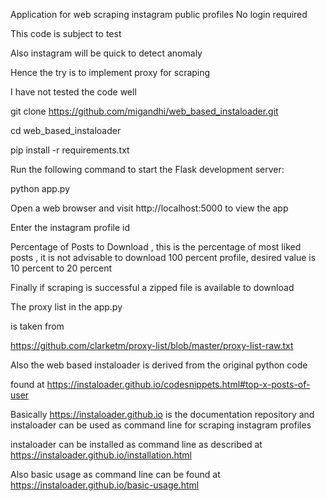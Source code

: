 Application for web scraping instagram public profiles
No login required

This code is subject to test

Also instagram will be quick to detect anomaly

Hence the try is to implement proxy for scraping

I have not tested the code well

git clone https://github.com/migandhi/web_based_instaloader.git

cd web_based_instaloader

pip install -r requirements.txt

Run the following command to start the Flask development server:

python app.py

Open a web browser and visit http://localhost:5000 to view the app

Enter the instagram profile id

Percentage of Posts to Download  , this is the percentage of most liked posts , it is not advisable to download 100 percent profile, desired value is 10 percent to 20 percent

Finally if scraping is successful a zipped file is available to download

The proxy list in the app.py 

is taken from

https://github.com/clarketm/proxy-list/blob/master/proxy-list-raw.txt

Also the web based instaloader is derived from the original python code

found at https://instaloader.github.io/codesnippets.html#top-x-posts-of-user

Basically https://instaloader.github.io is the documentation repository and instaloader can be used as command line for scraping instagram profiles

instaloader can be installed as command line as described at https://instaloader.github.io/installation.html

Also basic usage as command line can be found at https://instaloader.github.io/basic-usage.html
